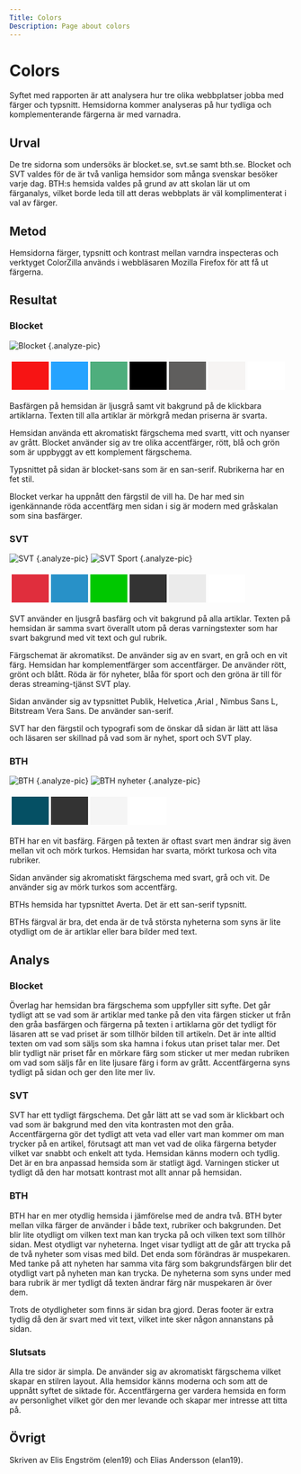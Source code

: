 ```yaml
---
Title: Colors
Description: Page about colors
---
```



Colors
=======================

Syftet med rapporten är att analysera hur tre olika webbplatser jobba med färger och typsnitt. Hemsidorna kommer analyseras på hur tydliga och komplementerande färgerna är med varnadra.

Urval
-----------------------

De tre sidorna som undersöks är blocket.se, svt.se samt bth.se. Blocket och SVT valdes för de är två vanliga hemsidor som många svenskar besöker varje dag. BTH:s hemsida valdes på grund av att skolan lär ut om färganalys, vilket borde leda till att deras webbplats är väl komplimenterat i val av färger.

Metod
-----------------------

Hemsidorna färger, typsnitt och kontrast mellan varndra inspecteras och verktyget ColorZilla används i webbläsaren Mozilla Firefox för att få ut färgerna.

Resultat
-----------------------

### Blocket
![Blocket](%assets_url%/img/blocket.png) {.analyze-pic}
<table style="border-spacing: 4px; border-collapse: separate">
<tr>
<td style="height: 50px; width: 50px; background-color: #F71414">
<td style="height: 50px; width: 50px; background-color: #25A3FF">
<td style="height: 50px; width: 50px; background-color: #4EAE7D">
<td style="height: 50px; width: 50px; background-color: #000000">
<td style="height: 50px; width: 50px; background-color: #5F5E5D">
<td style="height: 50px; width: 50px; background-color: #F6F4F3">
<td style="height: 50px; width: 50px; background-color: #FFFFFF">
</tr>
</table>
Basfärgen på hemsidan är ljusgrå samt vit bakgrund på de klickbara artiklarna. Texten till alla artiklar är mörkgrå medan priserna är svarta. 

Hemsidan använda ett akromatiskt färgschema med svartt, vitt och nyanser av grått. Blocket använder sig av tre olika accentfärger, rött, blå och grön som är uppbyggt av ett komplement färgschema.

Typsnittet på sidan är blocket-sans som är en san-serif. Rubrikerna har en fet stil.

Blocket verkar ha uppnått den färgstil de vill ha. De har med sin igenkännande röda accentfärg men sidan i sig är modern med gråskalan som sina basfärger.

### SVT
![SVT](%assets_url%/img/svt.png) {.analyze-pic}
![SVT Sport](%assets_url%/img/svt1.png) {.analyze-pic}
<table style="border-spacing: 4px; border-collapse: separate">
<tr>
<td style="height: 50px; width: 50px; background-color: #E02E3D">
<td style="height: 50px; width: 50px; background-color: #2891C8">
<td style="height: 50px; width: 50px; background-color: #00C800">
<td style="height: 50px; width: 50px; background-color: #333333">
<td style="height: 50px; width: 50px; background-color: #EBEBEB">
<td style="height: 50px; width: 50px; background-color: #FFFFFF">
</tr>
</table>
SVT använder en ljusgrå basfärg och vit bakgrund på alla artiklar. Texten på hemsidan är samma svart överallt utom på deras varningstexter som har svart bakgrund med vit text och gul rubrik.

Färgschemat är akromatikst. De använder sig av en svart, en grå och en vit färg. Hemsidan har komplementfärger som accentfärger. De använder rött, grönt och blått. Röda är för nyheter, blåa för sport och den gröna är till för deras streaming-tjänst SVT play.  

Sidan använder sig av typsnittet Publik, Helvetica ,Arial , Nimbus Sans L, Bitstream Vera Sans. De använder san-serif. 

SVT har den färgstil och typografi som de önskar då sidan är lätt att läsa och läsaren ser skillnad på vad som är nyhet, sport och SVT play.

### BTH
![BTH](%assets_url%/img/bth.png) {.analyze-pic}
![BTH nyheter](%assets_url%/img/bth1.png) {.analyze-pic}
<table style="border-spacing: 4px; border-collapse: separate">
<tr>
<td style="height: 50px; width: 50px; background-color: #055064">
<td style="height: 50px; width: 50px; background-color: #333333">
<td style="height: 50px; width: 50px; background-color: #F5F5F5">
<td style="height: 50px; width: 50px; background-color: #FFFFFF">
</tr>
</table>
BTH har en vit basfärg. Färgen på texten är oftast svart men ändrar sig även mellan vit och mörk turkos. Hemsidan har svarta, mörkt turkosa och vita rubriker. 

Sidan använder sig akromatiskt färgschema med svart, grå och vit. De använder sig av mörk turkos som accentfärg. 

BTHs hemsida har typsnittet Averta. Det är ett san-serif typsnitt. 

BTHs färgval är bra, det enda är de två största nyheterna som syns är lite otydligt om de är artiklar eller bara bilder med text.

Analys
-----------------------

### Blocket
Överlag har hemsidan bra färgschema som uppfyller sitt syfte. Det går tydligt att se vad som är artiklar med tanke på den vita färgen sticker ut från den gråa basfärgen och färgerna på texten i artiklarna gör det tydligt för läsaren att se vad priset är som tillhör bilden till artikeln. Det är inte alltid texten om vad som säljs som ska hamna i fokus utan priset talar mer. Det blir tydligt när priset får en mörkare färg som sticker ut mer medan rubriken om vad som säljs får en lite ljusare färg i form av grått. Accentfärgerna syns tydligt på sidan och ger den lite mer liv.

### SVT
SVT har ett tydligt färgschema. Det går lätt att se vad som är klickbart och vad som är bakgrund med den vita kontrasten mot den gråa. Accentfärgerna gör det tydligt att veta vad eller vart man kommer om man trycker på en artikel, förutsagt att man vet vad de olika färgerna betyder vilket var snabbt och enkelt att tyda. Hemsidan känns modern och tydlig. Det är en bra anpassad hemsida som är statligt ägd. Varningen sticker ut tydligt då den har motsatt kontrast mot allt annar på hemsidan.

### BTH
BTH har en mer otydlig hemsida i jämförelse med de andra två. BTH byter mellan vilka färger de använder i både text, rubriker och bakgrunden. Det blir lite otydligt om vilken text man kan trycka på och vilken text som tillhör sidan. Mest otydligt var nyheterna. Inget visar tydligt att de går att trycka på de två nyheter som visas med bild. Det enda som förändras är muspekaren. Med tanke på att nyheten har samma vita färg som bakgrundsfärgen blir det otydligt vart på nyheten man kan trycka. De nyheterna som syns under med bara rubrik är mer tydligt då texten ändrar färg när muspekaren är över dem. 

Trots de otydligheter som finns är sidan bra gjord. Deras footer är extra tydlig då den är svart med vit text, vilket inte sker någon annanstans på sidan.

### Slutsats
Alla tre sidor är simpla. De använder sig av akromatiskt färgschema vilket skapar en stilren layout. Alla hemsidor känns moderna och som att de uppnått syftet de siktade för. Accentfärgerna ger vardera hemsida en form av personlighet vilket gör den mer levande och skapar mer intresse att titta på.

Övrigt
-----------------------

Skriven av Elis Engström (elen19) och Elias Andersson (elan19).
